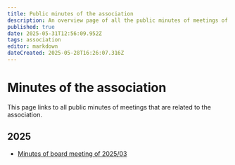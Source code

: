 ```yaml
---
title: Public minutes of the association
description: An overview page of all the public minutes of meetings of the association.
published: true
date: 2025-05-31T12:56:09.952Z
tags: association
editor: markdown
dateCreated: 2025-05-28T16:26:07.316Z
---
```


# Minutes of the association

This page links to all public minutes of meetings that are related to the association.

## 2025

- [Minutes of board meeting of 2025/03](/Association/Minutes/BoardMeetings-2025-03-30)
